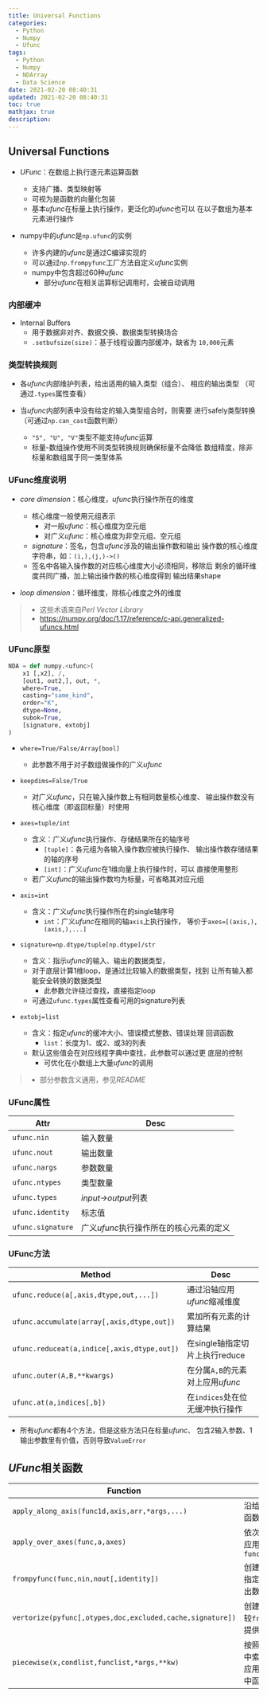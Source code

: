 ```yaml
---
title: Universal Functions
categories:
  - Python
  - Numpy
  - Ufunc
tags:
  - Python
  - Numpy
  - NDArray
  - Data Science
date: 2021-02-20 08:40:31
updated: 2021-02-20 08:40:31
toc: true
mathjax: true
description: 
---
```


##	Universal Functions

-	*UFunc*：在数组上执行逐元素运算函数
	-	支持广播、类型映射等
	-	可视为是函数的向量化包装
	-	基本*ufunc*在标量上执行操作，更泛化的*ufunc*也可以
		在以子数组为基本元素进行操作

-	numpy中的*ufunc*是`np.ufunc`的实例
	-	许多内建的*ufunc*是通过C编译实现的
	-	可以通过`np.frompyfunc`工厂方法自定义*ufunc*实例
	-	numpy中包含超过60种*ufunc*
		-	部分*ufunc*在相关运算标记调用时，会被自动调用

###	内部缓冲

-	Internal Buffers
	-	用于数据非对齐、数据交换、数据类型转换场合
	-	`.setbufsize(size)`：基于线程设置内部缓冲，缺省为
		`10,000`元素

###	类型转换规则

-	各*ufunc*内部维护列表，给出适用的输入类型（组合）、
	相应的输出类型
	（可通过`.types`属性查看）

-	当*ufunc*内部列表中没有给定的输入类型组合时，则需要
	进行safely类型转换
	（可通过`np.can_cast`函数判断）
	-	`"S", "U", "V"`类型不能支持*ufunc*运算
	-	标量-数组操作使用不同类型转换规则确保标量不会降低
		数组精度，除非标量和数组属于同一类型体系

###	UFunc维度说明

-	*core dimension*：核心维度，*ufunc*执行操作所在的维度
	-	核心维度一般使用元组表示
		-	对一般*ufunc*：核心维度为空元组
		-	对广义*ufunc*：核心维度为非空元组、空元组
	-	*signature*：签名，包含*ufunc*涉及的输出操作数和输出
		操作数的核心维度字符串，如：`(i,),(j,)->()`
	-	签名中各输入操作数的对应核心维度大小必须相同，移除后
		剩余的循环维度共同广播，加上输出操作数的核心维度得到
		输出结果shape

-	*loop dimension*：循环维度，除核心维度之外的维度

> - 这些术语来自*Perl Vector Library*
> - <https://numpy.org/doc/1.17/reference/c-api.generalized-ufuncs.html>

###	UFunc原型

```python
NDA = def numpy.<ufunc>(
	x1 [,x2], /,
	[out1, out2,], out, *,
	where=True,
	casting="same_kind",
	order="K",
	dtype=None,
	subok=True,
	[signature, extobj]
)
```

-	`where=True/False/Array[bool]`
	-	此参数不用于对子数组做操作的广义*ufunc*

-	`keepdims=False/True`
	-	对广义*ufunc*，只在输入操作数上有相同数量核心维度、
		输出操作数没有核心维度（即返回标量）时使用

-	`axes=tuple/int`
	-	含义：广义*ufunc*执行操作、存储结果所在的轴序号
		-	`[tuple]`：各元组为各输入操作数应被执行操作、
			输出操作数存储结果的轴的序号
		-	`[int]`：广义*ufunc*在1维向量上执行操作时，可以
			直接使用整形
	-	若广义*ufunc*的输出操作数均为标量，可省略其对应元组

-	`axis=int`
	-	含义：广义*ufunc*执行操作所在的single轴序号
		-	`int`：广义*ufunc*在相同的轴`axis`上执行操作，
			等价于`axes=[(axis,),(axis,),...]`

-	`signature=np.dtype/tuple[np.dtype]/str`
	-	含义：指示*ufunc*的输入、输出的数据类型，
	-	对于底层计算1维loop，是通过比较输入的数据类型，找到
		让所有输入都能安全转换的数据类型
		-	此参数允许绕过查找，直接指定loop
	-	可通过`ufunc.types`属性查看可用的signature列表

-	`extobj=list`
	-	含义：指定*ufunc*的缓冲大小、错误模式整数、错误处理
		回调函数
		-	`list`：长度为1、或2、或3的列表
	-	默认这些值会在对应线程字典中查找，此参数可以通过更
		底层的控制
		-	可优化在小数组上大量*ufunc*的调用

> - 部分参数含义通用，参见*README*

###	UFunc属性

|Attr|Desc|
|-----|-----|
|`ufunc.nin`|输入数量|
|`ufunc.nout`|输出数量|
|`ufunc.nargs`|参数数量|
|`ufunc.ntypes`|类型数量|
|`ufunc.types`|*input->output*列表|
|`ufunc.identity`|标志值|
|`ufunc.signature`|广义*ufunc*执行操作所在的核心元素的定义|

###	UFunc方法

|Method|Desc|
|-----|-----|
|`ufunc.reduce(a[,axis,dtype,out,...])`|通过沿轴应用*ufunc*缩减维度|
|`ufunc.accumulate(array[,axis,dtype,out])`|累加所有元素的计算结果|
|`ufunc.reduceat(a,indice[,axis,dtype,out])`|在single轴指定切片上执行reduce|
|`ufunc.outer(A,B,**kwargs)`|在分属`A,B`的元素对上应用*ufunc*|
|`ufunc.at(a,indices[,b])`|在`indices`处在位无缓冲执行操作|

-	所有*ufunc*都有4个方法，但是这些方法只在标量*ufunc*、
	包含2输入参数、1输出参数里有价值，否则导致`ValueError`

##	*UFunc*相关函数

|Function|Desc|
|-----|-----|
|`apply_along_axis(func1d,axis,arr,*args,...)`|沿给定轴应用函数|
|`apply_over_axes(func,a,axes)`|依次沿给定轴应用函数`func(a,axis)`|
|`frompyfunc(func,nin,nout[,identity])`|创建ufunc，指定输入、输出数量|
|`vertorize(pyfunc[,otypes,doc,excluded,cache,signature])`|创建ufunc，较`frompyfunc`提供更多特性|
|`piecewise(x,condlist,funclist,*args,**kw)`|按照`condlist`中索引，对应应用`funclist`中函数|



